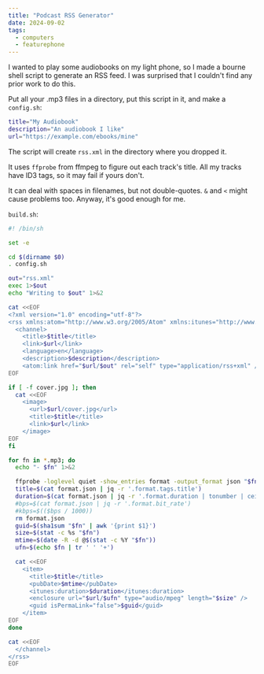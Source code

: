```yaml
---
title: "Podcast RSS Generator"
date: 2024-09-02
tags:
  - computers
  - featurephone
---
```


I wanted to play some audiobooks on my light phone,
so I made a bourne shell script to generate an RSS feed.
I was surprised that I couldn't find any prior work to do this.

Put all your .mp3 files in a directory,
put this script in it,
and make a `config.sh`:

```sh
title="My Audiobook"
description="An audiobook I like"
url="https://example.com/ebooks/mine"
```

The script
will create `rss.xml` in the directory where you dropped it.

It uses `ffprobe` from ffmpeg to figure out each track's title.
All my tracks have ID3 tags,
so it may fail if yours don't.

It can deal with spaces in filenames,
but not double-quotes.
`&` and `<` might cause problems too.
Anyway, it's good enough for me.

`build.sh`:
```sh
#! /bin/sh

set -e

cd $(dirname $0)
. config.sh

out="rss.xml"
exec 1>$out
echo "Writing to $out" 1>&2

cat <<EOF
<?xml version="1.0" encoding="utf-8"?>
<rss xmlns:atom="http://www.w3.org/2005/Atom" xmlns:itunes="http://www.itunes.com/dtds/podcast-1.0.dtd" version="2.0">
  <channel>
    <title>$title</title>
    <link>$url</link>
    <language>en</language>
    <description>$description</description>
    <atom:link href="$url/$out" rel="self" type="application/rss+xml" />
EOF

if [ -f cover.jpg ]; then
  cat <<EOF
    <image>
      <url>$url/cover.jpg</url>
      <title>$title</title>
      <link>$url</link>
    </image>
EOF
fi

for fn in *.mp3; do
  echo "- $fn" 1>&2

  ffprobe -loglevel quiet -show_entries format -output_format json "$fn" > format.json
  title=$(cat format.json | jq -r '.format.tags.title')
  duration=$(cat format.json | jq -r '.format.duration | tonumber | ceil')
  #bps=$(cat format.json | jq -r '.format.bit_rate')
  #kbps=$(($bps / 1000))
  rm format.json
  guid=$(sha1sum "$fn" | awk '{print $1}')
  size=$(stat -c %s "$fn")
  mtime=$(date -R -d @$(stat -c %Y "$fn"))
  ufn=$(echo $fn | tr ' ' '+')

  cat <<EOF
    <item>
      <title>$title</title>
      <pubDate>$mtime</pubDate>
      <itunes:duration>$duration</itunes:duration>
      <enclosure url="$url/$ufn" type="audio/mpeg" length="$size" />
      <guid isPermaLink="false">$guid</guid>
    </item>
EOF
done

cat <<EOF
  </channel>
</rss>
EOF
```
